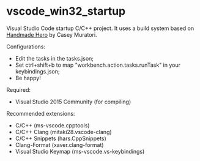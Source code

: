 # vscode_win32_startup

Visual Studio Code startup C/C++ project. It uses a build system based on [Handmade Hero](https://handmadehero.org) by Casey Muratori. 

Configurations:
- Edit the tasks in the tasks.json;
- Set ctrl+shift+b to map "workbench.action.tasks.runTask" in your keybindings.json;
- Be happy!

Required:
- Visual Studio 2015 Community (for compiling)

Recommended extensions:
- C/C++ (ms-vscode.cpptools)
- C/C++ Clang (mitaki28.vscode-clang)
- C/C++ Snippets (hars.CppSnippets)
- Clang-Format (xaver.clang-format)
- Visual Studio Keymap (ms-vscode.vs-keybindings)
